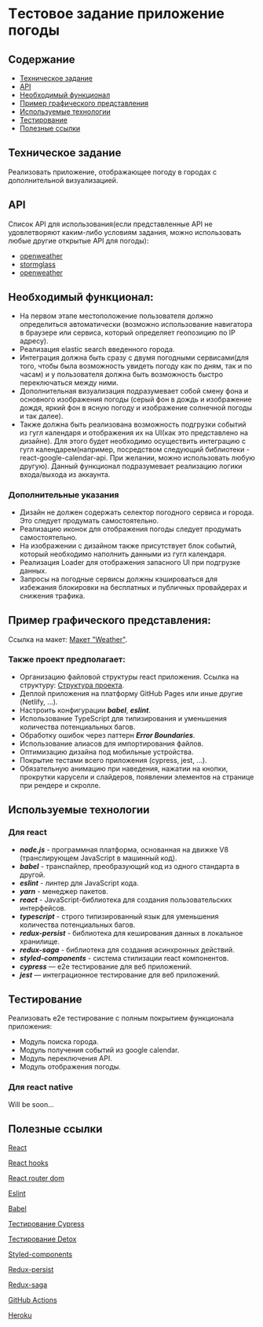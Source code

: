 # Tестовое задание приложение погоды

## Содержание

- [Техническое задание](#Техническое-задание)
- [API](#API)
- [Необходимый функционал](#Необходимый-функционал)
- [Пример графического представления](#Пример-графического-представления)
- [Используемые технологии](#Используемые-технологии)
- [Тестирование](#Тестирование)
- [Полезные ссылки](#Полезные-ссылки)

## Техническое задание

Реализовать приложение, отображающее погоду в городах с дополнительной визуализацией.

## API

Список API для использования(если представленные API не удовлетворяют каким-либо условиям задания, можно использовать любые
другие открытые API для погоды):
 - [openweather](https://openweathermap.org/current)
 - [stormglass](https://docs.stormglass.io/#/)
 - [openweather](https://home.openweathermap.org)

## Необходимый функционал:

- На первом этапе местоположение пользователя должно определиться автоматически (возможно использование 
навигатора в браузере или сервиса, который определяет геопозицию по IP адресу).
- Реализация elastic search введенного города.
- Интеграция должна быть сразу с двумя погодными сервисами(для того, чтобы была возможность 
увидеть погоду как по дням, так и по часам) и у пользователя должна быть возможность быстро переключаться между ними.
-  Дополнительная визуализация подразумевает собой смену фона и основного изображения 
погоды (серый фон в дождь и изображение дождя, яркий фон в ясную погоду и изображение солнечной погоды и так далее).
- Также должна быть реализована возможность подгрузки событий из гугл календаря и отображения их на UI(как это представлено на дизайне). Для этого будет необходимо осуществить интеграцию с гугл календарем(например, посредством следующий библиотеки - react-google-calendar-api. При желании, можно использовать любую другую). Данный функционал подразумевает реализацию логики входа/выхода из аккаунта.

### Дополнительные указания

- Дизайн не должен содержать селектор погодного сервиса и города. Это следует продумать самостоятельно.
- Реализацию иконок для отображения погоды следует продумать самостоятельно.
- На изображении с дизайном также присутствует блок событий, который необходимо наполнить данными из гугл календаря.
- Реализация Loader для отображения запасного UI  при подгрузке данных.
- Запросы на погодные сервисы должны кэшироваться для избежания блокировки на бесплатных и публичных провайдерах и снижения трафика.

## Пример графического представления:

Ссылка на макет: [Макет "Weather"](<https://www.figma.com/file/WYInme5fVlrXAqJGRldHk5/Untitled?node-id=0%3A1>). 


### Также проект предполагает:

- Организацию файловой структуры react приложения. Ссылка на структуру: [Cтруктура проекта](https://github.com/mkrivel/structure).
- Деплой приложения на платформу GitHub Pages или иные другие (Netlify, ...).
- Настроить конфигурации ***babel***, ***eslint***.
- Использование TypeScript для типизирования и уменьшения количества потенциальных багов.
- Обработку ошибок через паттерн ***Error Boundaries***.
- Использование алиасов для импортирования файлов.
- Оптимизацию дизайна под мобильные устройства.
- Покрытие тестами всего приложения (cypress, jest, ...).
- Обязательную анимацию при наведения, нажатии на кнопки, прокрутки карусели и слайдеров, появлении элементов на странице при рендере и скролле.

## Используемые технологии

### Для react

- ***node.js*** - программная платформа, основанная на движке V8 (транслирующем JavaScript в машинный код).
- ***babel*** - транспайлер, преобразующий код из одного стандарта в другой.
- ***eslint*** - линтер для JavaScript кода.
- ***yarn*** - менеджер пакетов.
- ***react*** - JavaScript-библиотека для создания пользовательских интерфейсов.
- ***typescript*** - строго типизированный язык для уменьшения количества потенциальных багов.
- ***redux-persist*** - библиотека для кеширования данных в локальное хранилище.
- ***redux-saga*** - библиотека для создания асинхронных действий.
- ***styled-components*** - система стилизации react компонентов.
- ***cypress*** — e2e тестирование для веб приложений.
- ***jest*** — интеграционное тестирование для веб приложений.

## Тестирование

Реализовать e2e тестирование c полным покрытием функционала приложения:
- Модуль поиска города.
- Модуль получения событий из google calendar.
- Модуль переключения API.
- Модуль отображения погоды.

### Для react native

Will be soon...


## Полезные ссылки

[React](https://reactjs.org/docs/getting-started.html)

[React hooks](https://reactjs.org/docs/hooks-intro.html)

[React router dom](https://reacttraining.com/react-router/web/guides/quick-start)

[Eslint](https://eslint.org/docs/user-guide/configuring)

[Babel](https://babeljs.io/docs/en/configuration)

[Тестирование Cypress](https://docs.cypress.io/guides/overview/why-cypress.html#In-a-nutshell)

[Тестирование Detox](https://github.com/wix/Detox/blob/master/docs/README.md)

[Styled-components](https://www.styled-components.com/docs)

[Redux-persist](https://github.com/rt2zz/redux-persist)

[Redux-saga](https://redux-saga.js.org/)

[GitHub Actions](https://github.com/features/actions)

[Heroku](https://devcenter.heroku.com/articles/heroku-cli)